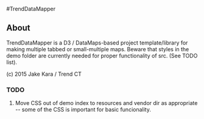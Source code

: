 #TrendDataMapper


## About
TrendDataMapper is a D3 / DataMaps-based project template/library for making multiple tabbed or small-multiple maps. Beware that styles in the demo folder are currently needed for proper functionality of src. (See TODO list).

(c) 2015 Jake Kara / Trend CT

### TODO
1. Move CSS out of demo index to resources and vendor dir as appropriate -- some of the CSS is important for basic funcionality.